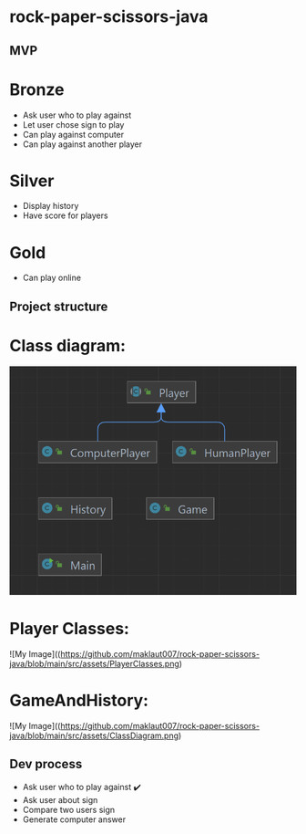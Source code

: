 # rock-paper-scissors-java


## MVP
# Bronze
- Ask user who to play against
- Let user chose sign to play
- Can play against computer
- Can play against another player
# Silver
- Display history
- Have score for players

# Gold
- Can play online

## Project structure
# Class diagram:
![My Image](https://github.com/maklaut007/rock-paper-scissors-java/blob/main/src/assets/ClassDiagram.png)
# Player Classes:
![My Image]((https://github.com/maklaut007/rock-paper-scissors-java/blob/main/src/assets/PlayerClasses.png)
# GameAndHistory:
![My Image]((https://github.com/maklaut007/rock-paper-scissors-java/blob/main/src/assets/ClassDiagram.png)

## Dev process
- Ask user who to play against  :heavy_check_mark:
- Ask user about sign 
- Compare two users sign
- Generate computer answer